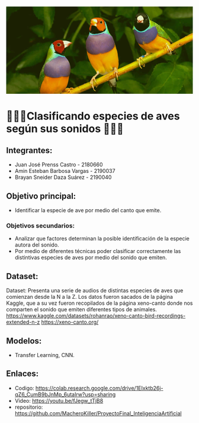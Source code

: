 ![alt text](https://github.com/MacheroKiller/ProyectoFinal_InteligenciaArtificial/blob/main/Banner/BannerAves.jpg)

# 🦜🦉🦚Clasificando especies de aves según sus sonidos 🦜🦉🦚

## Integrantes:
  * Juan José Prenss Castro - 2180660
  * Amin Esteban Barbosa Vargas - 2190037
  * Brayan Sneider Daza Suárez - 2190040
  
## Objetivo principal:
  * Identificar la especie de ave por medio del canto que emite.

### Objetivos secundarios:
  * Analizar que factores determinan la posible identificación de la especie autora del sonido.
  * Por medio de diferentes técnicas poder clasificar correctamente las distintivas especies de aves por medio del sonido que emiten.

## Dataset:
Dataset: Presenta una serie de audios de distintas especies de aves que comienzan desde la N a la Z. Los datos fueron sacados de la página Kaggle, que a su vez fueron recopilados de la página xeno-canto donde nos comparten el sonido que emiten diferentes tipos de animales.
         https://www.kaggle.com/datasets/rohanrao/xeno-canto-bird-recordings-extended-n-z
         https://xeno-canto.org/
         
## Modelos:
  * Transfer Learning, CNN.

## Enlaces:
  * Codigo: https://colab.research.google.com/drive/1EIxktb26j-qZ6_CumB9bJnMp_6utaIrw?usp=sharing
  * Video: https://youtu.be/fJegw_tTjB8
  * repositorio: https://github.com/MacheroKiller/ProyectoFinal_InteligenciaArtificial
